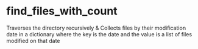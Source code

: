 # find_files_with_count
Traverses the directory recursively &amp; Collects files by their modification date in a dictionary where the key is the date and the value is a list of files modified on that date
